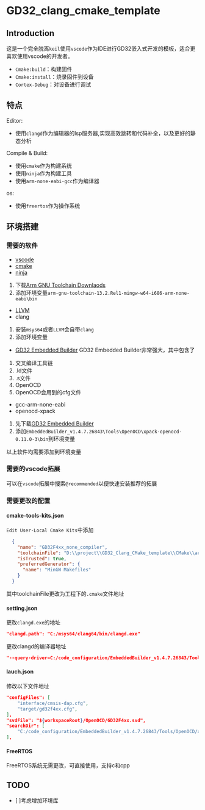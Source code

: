 # GD32_clang_cmake_template

## Introduction

这是一个完全脱离`keil`使用`vscode`作为IDE进行GD32嵌入式开发的模板，适合更喜欢使用vscode的开发者。
- `Cmake:build`：构建固件
- `Cmake:install`：烧录固件到设备
- `Cortex-Debug`：对设备进行调试

## 特点

Editor:
- 使用`clangd`作为编辑器的lsp服务器,实现高效跳转和代码补全，以及更好的静态分析

Compile & Build:
- 使用`cmake`作为构建系统
- 使用`ninja`作为构建工具
- 使用`arm-none-eabi-gcc`作为编译器

os:
- 使用`freertos`作为操作系统

## 环境搭建

### 需要的软件

- [vscode](https://code.visualstudio.com/Download)
- [cmake](https://cmake.org/download/)
- [ninja](https://github.com/ninja-build/ninja/releases/tag/v1.12.1)
1. 下载[Arm GNU Toolchain Downlaods](https://developer.arm.com/downloads/-/arm-gnu-toolchain-downloads/13-2-rel1)
2. 添加环境变量`arm-gnu-toolchain-13.2.Rel1-mingw-w64-i686-arm-none-eabi\bin`
- [LLVM](https://llvm.org/)
- clang
1. 安装`msys64`或者`LLVM`会自带`clang`
2. 添加环境变量
- [GD32 Embedded Builder](https://www.gd32mcu.com/cn/download)
GD32 Embedded Builder非常强大，其中包含了
1. 交叉编译工具链
2. .ld文件
3. .s文件
4. OpenOCD
5. OpenOCD会用到的cfg文件
- gcc-arm-none-eabi
- openocd-xpack
1. 先下载[GD32 Embedded Builder](https://www.gd32mcu.com/cn/download)
2. 添加`EmbeddedBuilder_v1.4.7.26843\Tools\OpenOCD\xpack-openocd-0.11.0-3\bin`到环境变量

以上软件均需要添加到环境变量
### 需要的vscode拓展

可以在`vscode`拓展中搜索`@recommended`以便快速安装推荐的拓展

### 需要更改的配置

#### cmake-tools-kits.json

`Edit User-Local Cmake Kits`中添加

```json
  {
    "name": "GD32F4xx_none_compiler",
    "toolchainFile": "D:\\project\\GD32_Clang_CMake_template\\CMake\\arm-none-eabi-gcc.cmake",
    "isTrusted": true,
    "preferredGenerator": {
      "name": "MinGW Makefiles"
    }
  }
```

其中toolchainFile更改为工程下的`.cmake`文件地址

#### setting.json

更改`clangd.exe`的地址
```json
"clangd.path": "C:/msys64/clang64/bin/clangd.exe"
```

更改clangd的编译器地址
```json
"--query-driver=C:/code_configuration/EmbeddedBuilder_v1.4.7.26843/Tools/GNU Tools ARM Embedded/xpack-arm-none-eabi-gcc/9.2.1-1.1/bin/arm-none-eabi-g++.exe"
```

#### lauch.json

修改以下文件地址
```json
"configFiles": [
    "interface/cmsis-dap.cfg",
    "target/gd32f4xx.cfg",
],
"svdFile": "${workspaceRoot}/OpenOCD/GD32F4xx.svd",
"searchDir": [
    "C:/code_configuration/EmbeddedBuilder_v1.4.7.26843/Tools/OpenOCD/xpack-openocd-0.11.0-3/scripts/"
],
```

#### FreeRTOS

FreeRTOS系统无需更改，可直接使用，支持c和cpp

## TODO

- [ ]考虑增加环境库